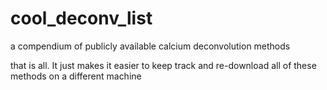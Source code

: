 # cool_deconv_list
a compendium of publicly available calcium deconvolution methods

that is all. It just makes it easier to keep track and re-download all of these methods on a different machine
